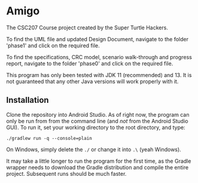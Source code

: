 # Amigo

The CSC207 Course project created by the Super Turtle Hackers.

To find the UML file and updated Design Document, navigate to the folder 'phase1' and click on the required file. 

To find the specifications, CRC model, scenario walk-through and progress report, navigate to the folder 'phase0' and click on the required file.

This program has only been tested with JDK 11 (recommended) and 13. It is not guaranteed that any other Java versions will work properly with it.

## Installation
Clone the repository into Android Studio. As of right now, the program can only be run from from the command line (and _not_ from the Android Studio GUI). To run it, set your working directory to the root directory, and type:

`./gradlew run -q --console=plain`

On Windows, simply delete the `./` or change it into `.\` (yeah Windows).

It may take a little longer to run the program for the first time, as the Gradle wrapper needs to download the Gradle distribution and compile the entire project. Subsequent runs should be much faster.
